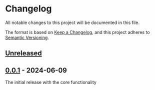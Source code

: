 # Changelog

All notable changes to this project will be documented in this file.

The format is based on [Keep a Changelog](https://keepachangelog.com/en/1.0.0/),
and this project adheres to [Semantic Versioning](https://semver.org/spec/v2.0.0.html).

## [Unreleased]

<!-- Add new entries here, under unreleased section -->


## [0.0.1] - 2024-06-09

The initial release with the core functionality

[unreleased]: https://github.com/ahangarha/logseq-jalali/compare/0.0.1...HEAD
[0.0.1]: https://github.com/ahangarha/logseq-jalali/releases/tag/0.0.1

